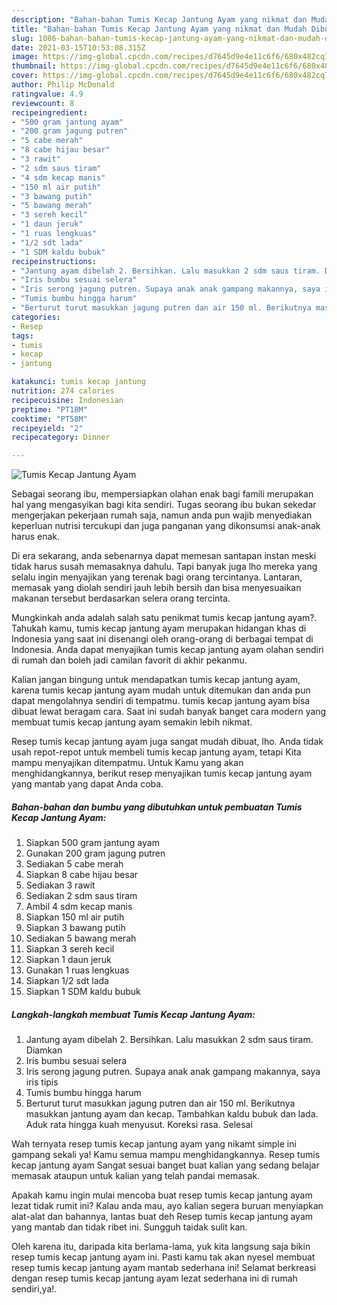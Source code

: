 ```yaml
---
description: "Bahan-bahan Tumis Kecap Jantung Ayam yang nikmat dan Mudah Dibuat"
title: "Bahan-bahan Tumis Kecap Jantung Ayam yang nikmat dan Mudah Dibuat"
slug: 1086-bahan-bahan-tumis-kecap-jantung-ayam-yang-nikmat-dan-mudah-dibuat
date: 2021-03-15T10:53:08.315Z
image: https://img-global.cpcdn.com/recipes/d7645d9e4e11c6f6/680x482cq70/tumis-kecap-jantung-ayam-foto-resep-utama.jpg
thumbnail: https://img-global.cpcdn.com/recipes/d7645d9e4e11c6f6/680x482cq70/tumis-kecap-jantung-ayam-foto-resep-utama.jpg
cover: https://img-global.cpcdn.com/recipes/d7645d9e4e11c6f6/680x482cq70/tumis-kecap-jantung-ayam-foto-resep-utama.jpg
author: Philip McDonald
ratingvalue: 4.9
reviewcount: 8
recipeingredient:
- "500 gram jantung ayam"
- "200 gram jagung putren"
- "5 cabe merah"
- "8 cabe hijau besar"
- "3 rawit"
- "2 sdm saus tiram"
- "4 sdm kecap manis"
- "150 ml air putih"
- "3 bawang putih"
- "5 bawang merah"
- "3 sereh kecil"
- "1 daun jeruk"
- "1 ruas lengkuas"
- "1/2 sdt lada"
- "1 SDM kaldu bubuk"
recipeinstructions:
- "Jantung ayam dibelah 2. Bersihkan. Lalu masukkan 2 sdm saus tiram. Diamkan"
- "Iris bumbu sesuai selera"
- "Iris serong jagung putren. Supaya anak anak gampang makannya, saya iris tipis"
- "Tumis bumbu hingga harum"
- "Berturut turut masukkan jagung putren dan air 150 ml. Berikutnya masukkan jantung ayam dan kecap. Tambahkan kaldu bubuk dan lada. Aduk rata hingga kuah menyusut. Koreksi rasa. Selesai"
categories:
- Resep
tags:
- tumis
- kecap
- jantung

katakunci: tumis kecap jantung 
nutrition: 274 calories
recipecuisine: Indonesian
preptime: "PT18M"
cooktime: "PT58M"
recipeyield: "2"
recipecategory: Dinner

---
```



![Tumis Kecap Jantung Ayam](https://img-global.cpcdn.com/recipes/d7645d9e4e11c6f6/680x482cq70/tumis-kecap-jantung-ayam-foto-resep-utama.jpg)

Sebagai seorang ibu, mempersiapkan olahan enak bagi famili merupakan hal yang mengasyikan bagi kita sendiri. Tugas seorang ibu bukan sekedar mengerjakan pekerjaan rumah saja, namun anda pun wajib menyediakan keperluan nutrisi tercukupi dan juga panganan yang dikonsumsi anak-anak harus enak.

Di era  sekarang, anda sebenarnya dapat memesan santapan instan meski tidak harus susah memasaknya dahulu. Tapi banyak juga lho mereka yang selalu ingin menyajikan yang terenak bagi orang tercintanya. Lantaran, memasak yang diolah sendiri jauh lebih bersih dan bisa menyesuaikan makanan tersebut berdasarkan selera orang tercinta. 



Mungkinkah anda adalah salah satu penikmat tumis kecap jantung ayam?. Tahukah kamu, tumis kecap jantung ayam merupakan hidangan khas di Indonesia yang saat ini disenangi oleh orang-orang di berbagai tempat di Indonesia. Anda dapat menyajikan tumis kecap jantung ayam olahan sendiri di rumah dan boleh jadi camilan favorit di akhir pekanmu.

Kalian jangan bingung untuk mendapatkan tumis kecap jantung ayam, karena tumis kecap jantung ayam mudah untuk ditemukan dan anda pun dapat mengolahnya sendiri di tempatmu. tumis kecap jantung ayam bisa dibuat lewat beragam cara. Saat ini sudah banyak banget cara modern yang membuat tumis kecap jantung ayam semakin lebih nikmat.

Resep tumis kecap jantung ayam juga sangat mudah dibuat, lho. Anda tidak usah repot-repot untuk membeli tumis kecap jantung ayam, tetapi Kita mampu menyajikan ditempatmu. Untuk Kamu yang akan menghidangkannya, berikut resep menyajikan tumis kecap jantung ayam yang mantab yang dapat Anda coba.

<!--inarticleads1-->

##### Bahan-bahan dan bumbu yang dibutuhkan untuk pembuatan Tumis Kecap Jantung Ayam:

1. Siapkan 500 gram jantung ayam
1. Gunakan 200 gram jagung putren
1. Sediakan 5 cabe merah
1. Siapkan 8 cabe hijau besar
1. Sediakan 3 rawit
1. Sediakan 2 sdm saus tiram
1. Ambil 4 sdm kecap manis
1. Siapkan 150 ml air putih
1. Siapkan 3 bawang putih
1. Sediakan 5 bawang merah
1. Siapkan 3 sereh kecil
1. Siapkan 1 daun jeruk
1. Gunakan 1 ruas lengkuas
1. Siapkan 1/2 sdt lada
1. Siapkan 1 SDM kaldu bubuk




<!--inarticleads2-->

##### Langkah-langkah membuat Tumis Kecap Jantung Ayam:

1. Jantung ayam dibelah 2. Bersihkan. Lalu masukkan 2 sdm saus tiram. Diamkan
1. Iris bumbu sesuai selera
1. Iris serong jagung putren. Supaya anak anak gampang makannya, saya iris tipis
1. Tumis bumbu hingga harum
1. Berturut turut masukkan jagung putren dan air 150 ml. Berikutnya masukkan jantung ayam dan kecap. Tambahkan kaldu bubuk dan lada. Aduk rata hingga kuah menyusut. Koreksi rasa. Selesai




Wah ternyata resep tumis kecap jantung ayam yang nikamt simple ini gampang sekali ya! Kamu semua mampu menghidangkannya. Resep tumis kecap jantung ayam Sangat sesuai banget buat kalian yang sedang belajar memasak ataupun untuk kalian yang telah pandai memasak.

Apakah kamu ingin mulai mencoba buat resep tumis kecap jantung ayam lezat tidak rumit ini? Kalau anda mau, ayo kalian segera buruan menyiapkan alat-alat dan bahannya, lantas buat deh Resep tumis kecap jantung ayam yang mantab dan tidak ribet ini. Sungguh taidak sulit kan. 

Oleh karena itu, daripada kita berlama-lama, yuk kita langsung saja bikin resep tumis kecap jantung ayam ini. Pasti kamu tak akan nyesel membuat resep tumis kecap jantung ayam mantab sederhana ini! Selamat berkreasi dengan resep tumis kecap jantung ayam lezat sederhana ini di rumah sendiri,ya!.

